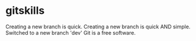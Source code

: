 # gitskills
Creating a new branch is quick.
Creating a new branch is quick AND simple.
Switched to a new branch 'dev'
Git is a free software.
